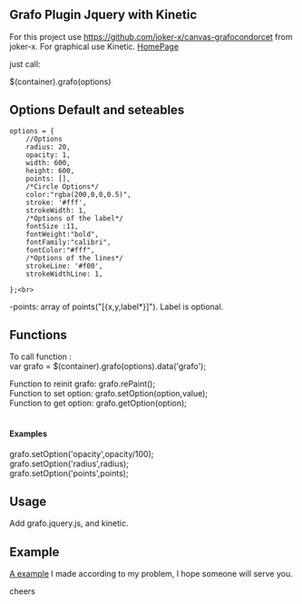 Grafo Plugin Jquery with Kinetic 
------------------

For this project use https://github.com/joker-x/canvas-grafocondorcet from  joker-x.
For graphical use Kinetic. <a href="http://agavestorm.com/kineticjs/">HomePage</a>

just call:

$(container).grafo(options)


<h2>Options Default and seteables</h2>
   
    options = {
        //Options 
        radius: 20,
        opacity: 1,
        width: 600,
        height: 600,
        points: [],
        /*Circle Options*/
        color:"rgba(200,0,0,0.5)",
        stroke: '#fff',
        strokeWidth: 1,
        /*Options of the label*/
        fontSize :11,
        fontWeight:"bold",
        fontFamily:"calibri",
        fontColor:"#fff",
        /*Options of the lines*/
        strokeLine: '#f00',
        strokeWidthLine: 1,

    };<br>

-points: array of points("[{x,y,label*}]"). Label is optional.<br>


<h2>Functions</h2>

To call function :<br>
var grafo = $(container).grafo(options).data('grafo');
<br>

Function to reinit grafo: grafo.rePaint();<br>
Function to set option: grafo.setOption(option,value);<br>
Function to get option: grafo.getOption(option);<br>
<br>
<h4>Examples</h4>
grafo.setOption('opacity',opacity/100);<br>
grafo.setOption('radius',radius);<br>
grafo.setOption('points',points);<br>



<h2>Usage</h2>
Add grafo.jquery.js, and kinetic.
   
<h2>Example</h2>
<a href="http://mkultr4.github.io/Grafo/">A example</a>
I made according to my problem, I hope someone will serve you.

cheers




